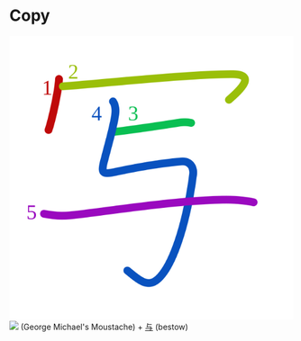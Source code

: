 # Copy
![5199](Kanji/kanji-colorize/5199.svg)
![](http://www.kanjidamage.com/assets/radsmall/inside-86a78005a049516ecf65f1a34945a72ee273e39231aeb33f43c7b1ad531c9006.jpg) (George Michael's Moustache) + [与](Kanji/kanji-dict/与.md) (bestow)